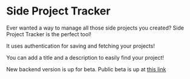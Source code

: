 # Side Project Tracker

Ever wanted a way to manage all those side projects you created? Side Project Tracker is the perfect tool!

It uses authentication for saving and fetching your projects!

You can add a title and a description to easily find your project!


New backend version is up for beta. Public beta is up at [this link](https://side-proj-tracker-git-newbackend-tralwdwds-projects.vercel.app/project/4bdc7418-f7e8-4d10-af36-58767f41002d/notes?_vercel_share=HO8SC1uca7CYr6h0NCl5HpaqwNsmQDlJ)
